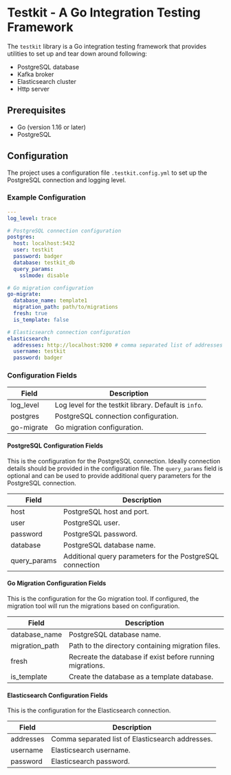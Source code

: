 # Testkit - A Go Integration Testing Framework

The `testkit` library is a Go integration testing framework that provides utilities to set up and tear down around
following:

- PostgreSQL database
- Kafka broker
- Elasticsearch cluster
- Http server

## Prerequisites

- Go (version 1.16 or later)
- PostgreSQL

## Configuration

The project uses a configuration file `.testkit.config.yml` to set up the PostgreSQL connection and logging level.

### Example Configuration

```yaml
---
log_level: trace

# PostgreSQL connection configuration
postgres:
  host: localhost:5432
  user: testkit
  password: badger
  database: testkit_db
  query_params:
    sslmode: disable

# Go migration configuration
go-migrate:
  database_name: template1
  migration_path: path/to/migrations
  fresh: true
  is_template: false

# Elasticsearch connection configuration
elasticsearch:
  addresses: http://localhost:9200 # comma separated list of addresses
  username: testkit
  password: badger
```

### Configuration Fields

| Field      | Description                                           |
|------------|-------------------------------------------------------|
| log_level  | Log level for the testkit library. Default is `info`. |
| postgres   | PostgreSQL connection configuration.                  |
| go-migrate | Go migration configuration.                           |

#### PostgreSQL Configuration Fields

This is the configuration for the PostgreSQL connection. Ideally connection details should be provided in the
configuration file. The `query_params` field is optional and can be used to provide additional query parameters for the
PostgreSQL connection.

| Field        | Description                                               |
|--------------|-----------------------------------------------------------|
| host         | PostgreSQL host and port.                                 |
| user         | PostgreSQL user.                                          |
| password     | PostgreSQL password.                                      |
| database     | PostgreSQL database name.                                 |
| query_params | Additional query parameters for the PostgreSQL connection |

#### Go Migration Configuration Fields

This is the configuration for the Go migration tool. If configured, the migration tool will run the migrations based on
configuration.

| Field          | Description                                               |
|----------------|-----------------------------------------------------------|
| database_name  | PostgreSQL database name.                                 |
| migration_path | Path to the directory containing migration files.         |
| fresh          | Recreate the database if exist before running migrations. |
| is_template    | Create the database as a template database.               |

#### Elasticsearch Configuration Fields

This is the configuration for the Elasticsearch connection.

| Field     | Description                                      |
|-----------|--------------------------------------------------|
| addresses | Comma separated list of Elasticsearch addresses. |
| username  | Elasticsearch username.                          |
| password  | Elasticsearch password.                          |